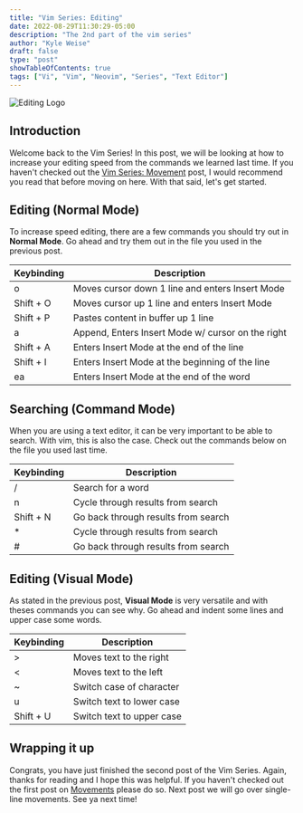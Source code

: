 ```yaml
---
title: "Vim Series: Editing"
date: 2022-08-29T11:30:29-05:00
description: "The 2nd part of the vim series"
author: "Kyle Weise"
draft: false 
type: "post"
showTableOfContents: true
tags: ["Vi", "Vim", "Neovim", "Series", "Text Editor"]
---
```


![Editing Logo](/images/posts/series/vim/editing.png)

## Introduction

Welcome back to the Vim Series! In this post, we will be looking at how to increase your editing speed 
from the commands we learned last time. If you haven't checked out the [Vim Series: Movement](https://www.weiseguy.com/posts/vim-series-movement/) 
post, I would recommend you read that before moving on here. With that said, let's get started.

## Editing (Normal Mode)

To increase speed editing, there are a few commands you should try out in **Normal Mode**. Go ahead and try them out in the file 
you used in the previous post.

| Keybinding | Description |
| --- | --- |
| o | Moves cursor down 1 line and enters Insert Mode |
| Shift + O | Moves cursor up 1 line and enters Insert Mode |
| Shift + P | Pastes content in buffer up 1 line |
| a | Append, Enters Insert Mode w/ cursor on the right |
| Shift + A | Enters Insert Mode at the end of the line |
| Shift + I | Enters Insert Mode at the beginning of the line |
| ea | Enters Insert Mode at the end of the word |

## Searching (Command Mode)

When you are using a text editor, it can be very important to be able to search. With vim, this is also the case. Check out the commands below on the 
file you used last time.

| Keybinding | Description |
| --- | --- |
| / | Search for a word |
| n | Cycle through results from search |
| Shift + N | Go back through results from search |
| * | Cycle through results from search | 
| # | Go back through results from search |

## Editing (Visual Mode)

As stated in the previous post, **Visual Mode** is very versatile and with theses commands you can see why. Go ahead and indent some lines and upper case 
some words.

| Keybinding | Description |
| --- | --- |
| > | Moves text to the right |
| < | Moves text to the left |
| ~ | Switch case of character |
| u | Switch text to lower case | 
| Shift + U | Switch text to upper case |

## Wrapping it up

Congrats, you have just finished the second post of the Vim Series. Again, thanks for reading and I hope this was helpful. If you haven't checked out the 
first post on [Movements](https://www.weiseguy.com/posts/vim-series-movement) please do so. Next post we will go over single-line movements. See ya next time! 

